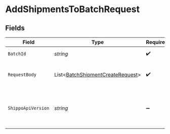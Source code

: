 # AddShipmentsToBatchRequest


## Fields

| Field                                                                                     | Type                                                                                      | Required                                                                                  | Description                                                                               | Example                                                                                   |
| ----------------------------------------------------------------------------------------- | ----------------------------------------------------------------------------------------- | ----------------------------------------------------------------------------------------- | ----------------------------------------------------------------------------------------- | ----------------------------------------------------------------------------------------- |
| `BatchId`                                                                                 | *string*                                                                                  | :heavy_check_mark:                                                                        | Object ID of the batch                                                                    |                                                                                           |
| `RequestBody`                                                                             | List<[BatchShipmentCreateRequest](../../Models/Components/BatchShipmentCreateRequest.md)> | :heavy_check_mark:                                                                        | Array of shipments to add to the batch                                                    |                                                                                           |
| `ShippoApiVersion`                                                                        | *string*                                                                                  | :heavy_minus_sign:                                                                        | String used to pick a non-default API version to use                                      | 2018-02-08                                                                                |